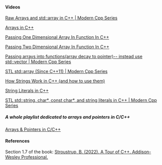 [//]: # (### Additional Resources and References)

#### Videos

<a href="https://www.youtube.com/watch?v=m08rEBZP9Ns&list=PLvv0ScY6vfd8j-tlhYVPYgiIyXduu6m-L&index=13" target="_blank">Raw Arrays and std::array in C++ | Modern Cpp Series </a>

<a href="https://www.youtube.com/watch?v=ENDaJi08jCU&list=PLlrATfBNZ98dudnM48yfGUldqGD0S4FFb&index=30" target="_blank">Arrays in C++</a>

<a href="https://www.youtube.com/watch?v=xBHHIjU3fd8&list=PLk6CEY9XxSIAQ2vE_Jb4Dbmum7UfQrXgt&index=32" target="_blank">Passing One Dimensional Array In Function In C++</a>

<a href="https://www.youtube.com/watch?v=QEKmS221MtM&list=PLk6CEY9XxSIAQ2vE_Jb4Dbmum7UfQrXgt&index=33" target="_blank">Passing Two Dimensional Array In Function In C++</a>

<a href="https://www.youtube.com/watch?v=3K5Qo4ILztk&list=PLvv0ScY6vfd8j-tlhYVPYgiIyXduu6m-L&index=28" target="_blank">Passing arrays into functions(array decay to pointer)-- instead use std::vector | Modern Cpp Series</a>

<a href="https://www.youtube.com/watch?v=0lLfBI3dSRE&list=PLvv0ScY6vfd8j-tlhYVPYgiIyXduu6m-L&index=114"> STL std::array (Since C++11) | Modern Cpp Series </a>

<a href="https://www.youtube.com/watch?v=ijIxcB9qjaU&list=PLlrATfBNZ98dudnM48yfGUldqGD0S4FFb&index=31" target="_blank">How Strings Work in C++ (and how to use them)</a>

<a href="https://www.youtube.com/watch?v=FeHZHF0f2dw" taget="_blank">String Literals in C++</a>

<a href="https://www.youtube.com/watch?v=_aG2-saqllc&list=PLvv0ScY6vfd8j-tlhYVPYgiIyXduu6m-L&index=112" target="_blank">STL std::string, char*, const char*, and string literals in C++ | Modern Cpp Series</a>

##### A whole playlist dedicated to arrays and pointers in  C/C++

<a href="https://www.youtube.com/playlist?list=PLBlnK6fEyqRjoG6aJ4FvFU1tlXbjLBiOP" target="_blank"> Arrays & Pointers in C/C++</a>

#### References

Section 1.7 of the book: <a href="https://books.google.dz/books?hl=en&lr=&id=ntnPEAAAQBAJ&oi=fnd&pg=PT13&dq=Stroustrup,+B.+(2022).+A+Tour+of+C%2B%2B.&ots=K1Q3dhjbyr&sig=RPWplbTeCTq8sPSxIbnTArn93mw&redir_esc=y#v=onepage&q=Stroustrup%2C%20B.%20(2022).%20A%20Tour%20of%20C%2B%2B.&f=false" target="_blank"> Stroustrup, B. (2022). A Tour of C++. Addison-Wesley Professional.</a>
